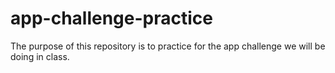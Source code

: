 # app-challenge-practice

The purpose of this repository is to practice for the app challenge we will be doing in class.
